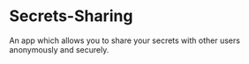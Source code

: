 # Secrets-Sharing
An app which allows you to share your secrets with other users anonymously and securely.
